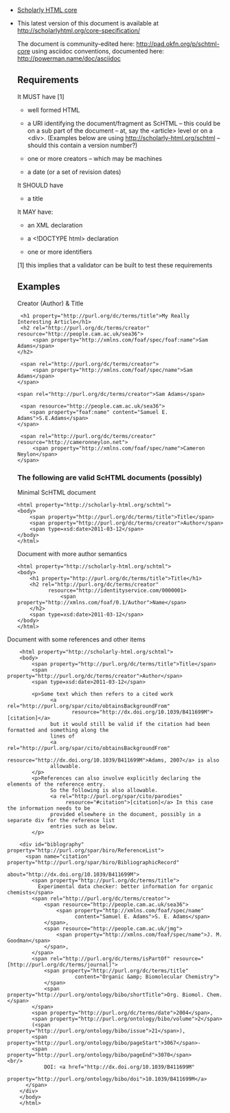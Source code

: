 -   [Scholarly HTML
    core](http://scholarlyhtml.org/2011/05/03/scholarly-html-core-3/)

<!-- -->

-   This latest version of this document is available at
    <http://scholarlyhtml.org/core-specification/>

    The document is community-edited here:
    <http://pad.okfn.org/p/schtml-core> using asciidoc conventions,
    documented here: <http://powerman.name/doc/asciidoc>

    ## Requirements

    It MUST have [1]

    -   well formed HTML

    -   a URI identifying the document/fragment as ScHTML – this could
        be on a sub part of the document – at, say the \<article\> level
        or on a \<div\>. (Examples below are using
        <http://scholarly-html.org/schtml> – should this contain a
        version number?)

    -   one or more creators – which may be machines

    -   a date (or a set of revision dates)

    It SHOULD have

    -   a title

    It MAY have:

    -   an XML declaration

    -   a \<!DOCTYPE html\> declaration

    -   one or more identifiers

    [1] this implies that a validator can be built to test these
    requirements

    ## Examples

    Creator (Author) & Title

         <h1 property="http://purl.org/dc/terms/title">My Really Interesting Article</h1>
         <h2 rel="http://purl.org/dc/terms/creator" resource="http://people.cam.ac.uk/sea36">
             <span property="http://xmlns.com/foaf/spec/foaf:name">Sam Adams</span>
        </h2>

         <span rel="http://purl.org/dc/terms/creator">
             <span property="http://xmlns.com/foaf/spec/name">Sam Adams</span>
        </span>

        <span rel="http://purl.org/dc/terms/creator">Sam Adams</span>

         <span resource="http://people.cam.ac.uk/sea36">
            <span property="foaf:name" content="Samuel E. Adams">S.E.Adams</span>
        </span>

         <span rel="http://purl.org/dc/terms/creator" resource="http://cameronneylon.net">
             <span property="http://xmlns.com/foaf/spec/name">Cameron Neylon</span>
        </span>

    ### The following are valid ScHTML documents (possibly)

    Minimal ScHTML document

        <html property="http://scholarly-html.org/schtml">
        <body>
            <span property="http://purl.org/dc/terms/title">Title</span>
            <span property="http://purl.org/dc/terms/creator">Author</span>
            <span type=xsd:date>2011-03-12</span>
        </body>
        </html>

    Document with more author semantics

        <html property="http://scholarly-html.org/schtml">
        <body>
            <h1 property="http://purl.org/dc/terms/title">Title</h1>
            <h2 rel="http://purl.org/dc/terms/creator"
                  resource="http://identityservice.com/0000001>
                      <span property="http://xmlns.com/foaf/0.1/Author">Name</span>
            </h2>
            <span type=xsd:date>2011-03-12</span>
        </body>
        </html>

Document with some references and other items
 
        <html property="http://scholarly-html.org/schtml">
        <body>
            <span property="http://purl.org/dc/terms/title">Title</span>
            <span property="http://purl.org/dc/terms/creator">Author</span>
            <span type=xsd:date>2011-03-12</span>

            <p>Some text which then refers to a cited work
                  <a   rel="http://purl.org/spar/cito/obtainsBackgroundFrom"
                         resource="http://dx.doi.org/10.1039/B411699M">[citation]</a>
                  but it would still be valid if the citation had been formatted and something along the
                  lines of
                  <a   rel="http://purl.org/spar/cito/obtainsBackgroundFrom"
                         resource="http://dx.doi.org/10.1039/B411699M">Adams, 2007</a> is also
                  allowable.
            </p>
            <p>References can also involve explicitly declaring the elements of the reference entry.
                  So the following is also allowable.
                  <a rel="http://purl.org/spar/cito/parodies"
                       resource="#citation">[citation]</a> In this case the information needs to be
                  provided elsewhere in the document, possibly in a separate div for the reference list
                  entries such as below.
            </p>

        <div id="biblography" property="http://purl.org/spar/biro/ReferenceList">
          <span name="citation" property="http://purl.org/spar/biro/BibliographicRecord"
                                about="http://dx.doi.org/10.1039/B411699M">
            <span property="http://purl.org/dc/terms/title">
              Experimental data checker: better information for organic chemists</span>
            <span rel="http://purl.org/dc/terms/creator">
                <span resource="http://people.cam.ac.uk/sea36">
                    <span property="http://xmlns.com/foaf/spec/name"
                          content="Samuel E. Adams">S. E. Adams</span>
                </span>,
                <span resource="http://people.cam.ac.uk/jmg">
                    <span property="http://xmlns.com/foaf/spec/name">J. M. Goodman</span>
                </span>,
            </span>
            <span rel="http://purl.org/dc/terms/isPartOf" resource="[http://purl.org/dc/terms/journal]">
                <span property="http://purl.org/dc/terms/title"
                          content="Organic &amp; Biomolecular Chemistry">
                </span>
                <span property="http://purl.org/ontology/bibo/shortTitle">Org. Biomol. Chem.</span>
            </span>
            <span property="http://purl.org/dc/terms/date">2004</span>,
            <span property="http://purl.org/ontology/bibo/volume">2</span>
            (<span property="http://purl.org/ontology/bibo/issue">21</span>),
            <span property="http://purl.org/ontology/bibo/pageStart">3067</span>-
            <span property="http://purl.org/ontology/bibo/pageEnd">3070</span>            <br/>
                DOI: <a href="http://dx.doi.org/10.1039/B411699M"
                            property="http://purl.org/ontology/bibo/doi">10.1039/B411699M</a>
          </span>
        </div>
        </body>
        </html>

 
